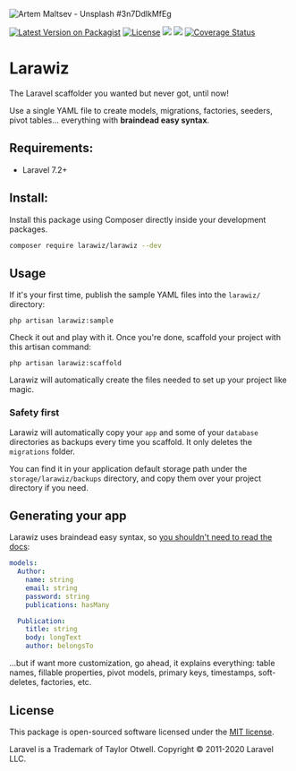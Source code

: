 ![Artem Maltsev - Unsplash #3n7DdlkMfEg](https://images.unsplash.com/photo-1551269901-5c5e14c25df7?ixlib=rb-1.2.1&ixid=eyJhcHBfaWQiOjEyMDd9&auto=format&fit=crop&w=1280&h=400&q=80)

[![Latest Version on Packagist](https://img.shields.io/packagist/v/larawiz/larawiz.svg?style=flat-square)](https://packagist.org/packages/larawiz/larawiz) [![License](https://poser.pugx.org/larawiz/larawiz/license)](https://packagist.org/packages/larawiz/larawiz)
![](https://img.shields.io/packagist/php-v/larawiz/larawiz.svg)
 [![](https://github.com/Larawiz/larawiz/workflows/PHP%20Composer/badge.svg)](https://github.com/Larawiz/Larawiz/actions)
[![Coverage Status](https://coveralls.io/repos/github/Larawiz/Larawiz/badge.svg?branch=master)](https://coveralls.io/github/Larawiz/Larawiz?branch=master)

# Larawiz  

The Laravel scaffolder you wanted but never got, until now!

Use a single YAML file to create models, migrations, factories, seeders, pivot tables... everything with **braindead easy syntax**.

## Requirements:

* Laravel 7.2+

## Install:

Install this package using Composer directly inside your development packages.

```bash
composer require larawiz/larawiz --dev
```

## Usage

If it's your first time, publish the sample YAML files into the `larawiz/` directory:

    php artisan larawiz:sample

Check it out and play with it. Once you're done, scaffold your project with this artisan command:

    php artisan larawiz:scaffold

Larawiz will automatically create the files needed to set up your project like magic.

### Safety first

Larawiz will automatically copy your `app` and some of your `database` directories as backups every time you scaffold. It only deletes the `migrations` folder.

You can find it in your application default storage path under the `storage/larawiz/backups` directory, and copy them over your project directory if you need.

## Generating your app

Larawiz uses braindead easy syntax, so [you shouldn't need to read the docs](https://larawiz.github.io/docs/):

```yaml
models:
  Author:
    name: string
    email: string
    password: string
    publications: hasMany

  Publication:
    title: string
    body: longText
    author: belongsTo
```

...but if want more customization, go ahead, it explains everything: table names, fillable properties, pivot models, primary keys, timestamps, soft-deletes, factories, etc.

## License

This package is open-sourced software licensed under the [MIT license](LICENSE.md).

Laravel is a Trademark of Taylor Otwell. Copyright © 2011-2020 Laravel LLC.
